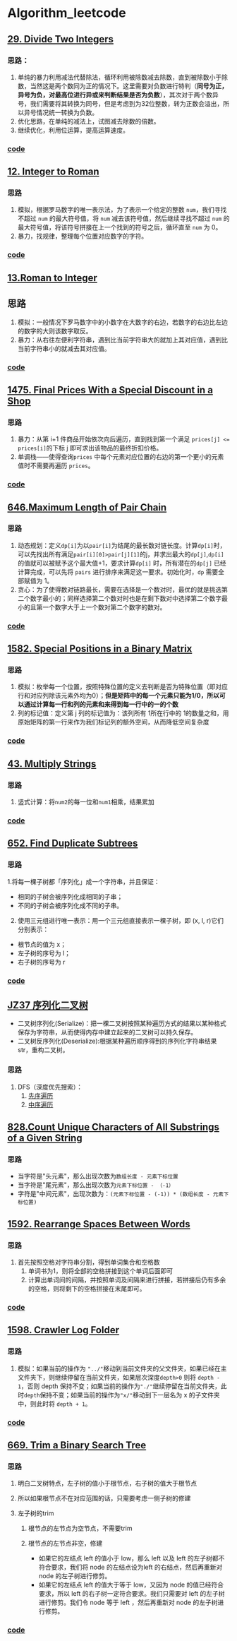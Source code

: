 # Algorithm_leetcode

## [29. Divide Two Integers](https://leetcode.cn/problems/divide-two-integers/)

### 思路：

1. 单纯的暴力利用减法代替除法，循环利用被除数减去除数，直到被除数小于除数，当然这是两个数同为正的情况下。这里需要对负数进行特判（**同号为正，异号为负，对最高位进行异或来判断结果是否为负数**），其次对于两个数异号，我们需要将其转换为同号，但是考虑到为32位整数，转为正数会溢出，所以异号情况统一转换为负数。
2. 优化思路，在单纯的减法上，试图减去除数的倍数。
3. 继续优化，利用位运算，提高运算速度。
### [code](./src/divide_two_numbers.go)

## [12. Integer to Roman](https://leetcode.cn/problems/integer-to-roman/)

### 思路
1. 模拟，根据罗马数字的唯一表示法，为了表示一个给定的整数 `num`，我们寻找不超过 `num` 的最大符号值，将 `num` 减去该符号值，然后继续寻找不超过 `num` 的最大符号值，将该符号拼接在上一个找到的符号之后，循环直至 `num` 为 0。
2. 暴力，找规律，整理每个位置对应数字的字符。
### [code](./src/integer_to_roman.go)

## [13.Roman to Integer](https://leetcode.cn/problems/roman-to-integer/)

## 思路
1. 模拟：一般情况下罗马数字中的小数字在大数字的右边，若数字的右边比左边的数字的大则该数字取反。
2. 暴力：从右往左便利字符串，遇到比当前字符串大的就加上其对应值，遇到比当前字符串小的就减去其对应值。
### [code](./src/roman_to_integer.go)


## [1475. Final Prices With a Special Discount in a Shop](https://leetcode.cn/problems/final-prices-with-a-special-discount-in-a-shop/)

### 思路
1. 暴力：从第 i+1 件商品开始依次向后遍历，直到找到第一个满足 `prices[j] <= prices[i]`的下标 j 即可求出该物品的最终折扣价格。
2. 单调栈——使得查询`prices` 中每个元素对应位置的右边的第一个更小的元素值时不需要再遍历 `prices`。
### [code](./src/finalPrices.go)


## [646.Maximum Length of Pair Chain](https://leetcode.cn/problems/maximum-length-of-pair-chain/)

### 思路
1. 动态规划：定义`dp[i]`为以`pair[i]`为结尾的最长数对链长度。计算`dp[i]`时，可以先找出所有满足`pair[i][0]>pair[j][1]`的j，并求出最大的`dp[j]`,`dp[i]`的值就可以被赋予这个最大值+1，要求计算`dp[i]` 时，所有潜在的`dp[j]` 已经计算完成，可以先将 `pairs` 进行排序来满足这一要求。初始化时，`dp` 需要全部赋值为 1。
2. 贪心：为了使得数对链路最长，需要在选择是一个数对时，最优的就是挑选第二个数字最小的；同样选择第二个数对时也是在剩下数对中选择第二个数字最小的且第一个数字大于上一个数对第二个数字的数对。
### [code](./src/findLongestChain.go)


## [1582. Special Positions in a Binary Matrix](https://leetcode.cn/problems/special-positions-in-a-binary-matrix/)
### 思路
1. 模拟：枚举每一个位置，按照特殊位置的定义去判断是否为特殊位置（即对应行和对应列除该元素外均为0）；**但是矩阵中的每一个元素只能为1/0，所以可以通过计算每一行和列的元素和来得到每一行中的一的个数**
2. 列的标记值：定义第 j 列的标记值为：该列所有 1所在行中的 1的数量之和，用原始矩阵的第一行来作为我们标记列的额外空间，从而降低空间复杂度

### [code](./src/special_positions_in_a_binary_matrix.go)

## [43. Multiply Strings](https://leetcode.cn/problems/multiply-strings/)
### 思路
1. 竖式计算：将`num2`的每一位和`num1`相乘，结果累加
### [code](./src/multiply_strings.go)

## [652. Find Duplicate Subtrees](https://leetcode.cn/problems/find-duplicate-subtrees/)
### 思路
1.将每一棵子树都「序列化」成一个字符串，并且保证：
+ 相同的子树会被序列化成相同的子串；
+ 不同的子树会被序列化成不同的子串。
2. 使用三元组进行唯一表示：用一个三元组直接表示一棵子树，即 (x, l, r)它们分别表示：
+ 根节点的值为 x； 
+ 左子树的序号为 l； 
+ 右子树的序号为 r

### [code](./src/find_duplicate_subtress.go)

## [JZ37 序列化二叉树](https://www.nowcoder.com/practice/cf7e25aa97c04cc1a68c8f040e71fb84?tpId=265&tqId=39239&rp=1&ru=/exam/oj/ta&qru=/exam/oj/ta&sourceUrl=%2Fexam%2Foj%2Fta%3FtpId%3D13&difficulty=undefined&judgeStatus=undefined&tags=&title=)
+ 二叉树序列化(Serialize)：把一棵二叉树按照某种遍历方式的结果以某种格式保存为字符串，从而使得内存中建立起来的二叉树可以持久保存。
+ 二叉树反序列化(Deserialize):根据某种遍历顺序得到的序列化字符串结果str，重构二叉树。
### 思路
1. DFS（深度优先搜索）：
   1. [先序遍历](./src/serialize_deserialize.go)
   2. [中序遍历](./src/serialize&deserialize_optimization.go)

## [828.Count Unique Characters of All Substrings of a Given String](https://leetcode.cn/problems/count-unique-characters-of-all-substrings-of-a-given-string/)
### 思路
+ 当字符是"头元素"，那么出现次数为`数组长度 - 元素下标位置`
+ 当字符是"尾元素"，那么出现次数为`元素下标位置 - （-1）`
+ 字符是"中间元素"，出现次数为：`(元素下标位置 - (-1)) * (数组长度 - 元素下标位置)`

## [1592. Rearrange Spaces Between Words](https://leetcode.cn/problems/rearrange-spaces-between-words/)
### 思路
1. 首先按照空格对字符串分割，得到单词集合和空格数
   1. 单词书为1，则将全部的空格拼接到这个单词后面即可
   2. 计算出单词间的间隔，并按照单词及间隔来进行拼接，若拼接后仍有多余的空格，则将剩下的空格拼接在末尾即可。
### [code](./src/rearrange_spaces_between_words.go)

## [1598. Crawler Log Folder](https://leetcode.cn/problems/crawler-log-folder/)
### 思路
1. 模拟：如果当前的操作为 `"../"`移动到当前文件夹的父文件夹，如果已经在主文件夹下，则继续停留在当前文件夹，如果层次深度`depth>0` 则将 `depth - 1`，否则 depth 保持不变；如果当前的操作为`"./"`继续停留在当前文件夹，此时`depth`保持不变；如果当前的操作为`"x/"`移动到下一层名为 x 的子文件夹中，则此时将 `depth + 1`。

### [code](/src/crawler_log_folder.go)

## [669. Trim a Binary Search Tree](https://leetcode.cn/problems/trim-a-binary-search-tree/)
### 思路
1. 明白二叉树特点，左子树的值小于根节点，右子树的值大于根节点
2. 所以如果根节点不在对应范围的话，只需要考虑一侧子树的修建
3. 左子树的trim

   1. 根节点的左节点为空节点，不需要trim
   2. 根节点的左节点非空，修建
      
      + 如果它的左结点 left 的值小于 low，那么 left 以及 left 的左子树都不符合要求，我们将 node 的左结点设为left 的右结点，然后再重新对 node 的左子树进行修剪。
      + 如果它的左结点 left 的值大于等于 low，又因为 node 的值已经符合要求，所以 left 的右子树一定符合要求。我们只需要对 left 的左子树进行修剪。我们令 node 等于 left ，然后再重新对 node 的左子树进行修剪。
### [code](./src/trim_a_binary_search_tree.go)
